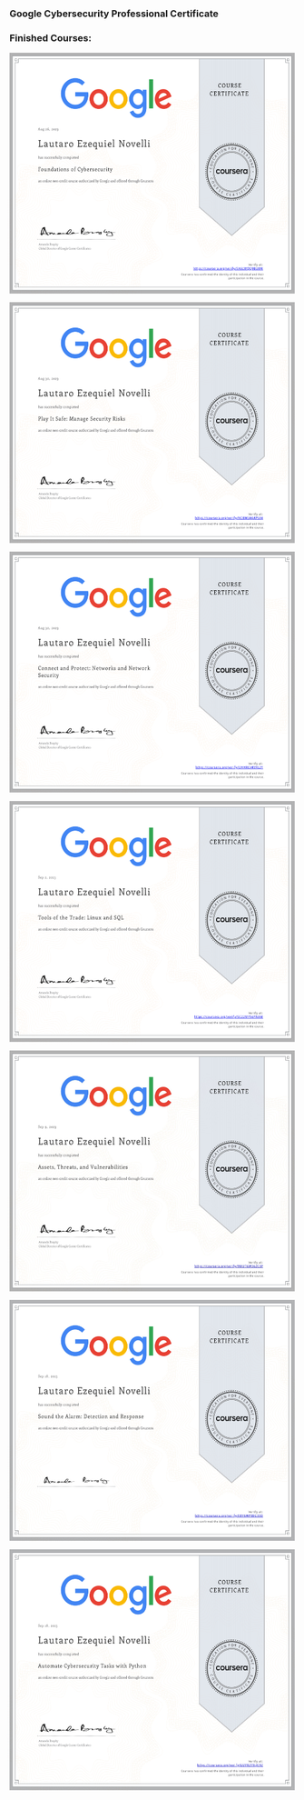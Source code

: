 ### Google Cybersecurity Professional Certificate


<h3 align="left"> Finished Courses:</h3>

</a><a href="https://coursera.org/verify/EA6LWQQ9BU8W"><img align="center" width="550px" height="425" src="https://github.com/L-Novelli/Google-Cybersecurity-Professional-Certificate/blob/master/CourseCompletitionCertificate/Fundations/Fundations.png"/>

</a><a href="https://coursera.org/verify/NCBM34AKPSX4"><img align="center" width="550px" height="425" src="https://github.com/L-Novelli/Google-Cybersecurity-Professional-Certificate/blob/master/CourseCompletitionCertificate/ManageSecurityIncidents/Manage%20Security%20Incidents.png"/>
    
</a><a href="https://coursera.org/verify/UHHRGVKVXL2Y"><img align="center" width="550px" height="425" src="https://github.com/L-Novelli/Google-Cybersecurity-Professional-Certificate/blob/master/CourseCompletitionCertificate/Networking/Networking.png"/>    

</a><a href="https://coursera.org/verify/SC22MY56YNAM"><img align="center" width="550px" height="425" src="https://github.com/L-Novelli/Google-Cybersecurity-Professional-Certificate/blob/master/CourseCompletitionCertificate/LinuxSQL/Linux%20SQL.png"/>

</a><a href="https://coursera.org/verify/9MUT6W362C3P"><img align="center" width="550px" height="425" src="https://github.com/L-Novelli/Google-Cybersecurity-Professional-Certificate/blob/master/CourseCompletitionCertificate/AssetsThreatsVulnerabilities/AssetsThreatsVulnerabilities.jpg"/>

</a><a href="https://coursera.org/verify/EBY6WP3EG33D"><img align="center" width="550px" height="425" src="https://github.com/L-Novelli/Google-Cybersecurity-Professional-Certificate/blob/master/CourseCompletitionCertificate/SoundTheAlarm/alarm.jpg"/>

</a><a href="https://coursera.org/verify/GUY8ZT5LJC9Z"><img align="center" width="550px" height="425" src="https://github.com/L-Novelli/Google-Cybersecurity-Professional-Certificate/blob/master/CourseCompletitionCertificate/PythonAutomation/python.jpg"/>
